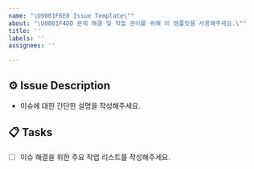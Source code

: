 ```yaml
---
name: "\U0001F6E0️ Issue Template\""
about: "\U0001F4DD 문제 해결 및 작업 관리를 위해 이 템플릿을 사용해주세요.\""
title: ''
labels: ''
assignees: ''

---
```


## ⚙️ Issue Description
- 이슈에 대한 간단한 설명을 작성해주세요.

## 📋 Tasks
- [ ] 이슈 해결을 위한 주요 작업 리스트를 작성해주세요.
